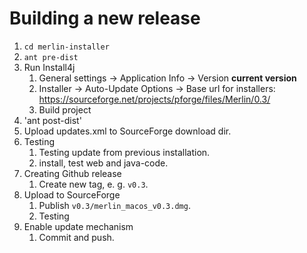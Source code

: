 # Building a new release
1. `cd merlin-installer`
2. `ant pre-dist`
3. Run Install4j
   1. General settings -> Application Info -> Version __current version__
   2. Installer -> Auto-Update Options -> Base url for installers: https://sourceforge.net/projects/pforge/files/Merlin/0.3/
   3. Build project
4. 'ant post-dist'
5. Upload updates.xml to SourceForge download dir.
6. Testing
   1. Testing update from previous installation.
   2. install, test web and java-code.
7. Creating Github release
   1. Create new tag, e. g. `v0.3`.
8. Upload to SourceForge
   1. Publish `v0.3/merlin_macos_v0.3.dmg`.
   2. Testing
9. Enable update mechanism
   1. Commit and push.
